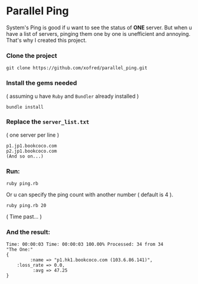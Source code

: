 # Parallel Ping

System's Ping is good if u want to see the status of **ONE** server. But when u have a list of servers, pinging them one by one is unefficient and annoying. That's why I created this project.

### Clone the project
```shell
git clone https://github.com/xofred/parallel_ping.git
```

### Install the gems needed
( assuming u have `Ruby` and `Bundler` already installed )

```shell
bundle install
```

### Replace the `server_list.txt`
( one server per line )
```
p1.jp1.bookcoco.com
p2.jp1.bookcoco.com
(And so on...)
```

### Run:
```shell
ruby ping.rb
```

Or u can specify the ping count with another number ( default is 4 ).

```shell
ruby ping.rb 20
```

( Time past... )

### And the result:
```
Time: 00:00:03 Time: 00:00:03 100.00% Processed: 34 from 34
"The One:"
{
         :name => "p1.hk1.bookcoco.com (103.6.86.141)",
    :loss_rate => 0.0,
          :avg => 47.25
}
```
